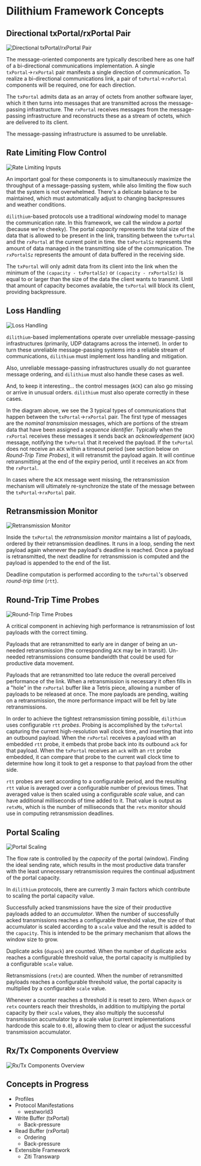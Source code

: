 # Dilithium Framework Concepts

## Directional txPortal/rxPortal Pair

![Directional txPortal/rxPortal Pair](images/directional_rxtx_pair.png)

The message-oriented components are typically described here as one half of a bi-directional communications implementation. A single `txPortal`&rarr;`rxPortal` pair manifests a single direction of communication. To realize a bi-directional communications link, a pair of `txPortal`&rarr;`rxPortal` components will be required, one for each direction.

The `txPortal` admits data as an array of octets from another software layer, which it then turns into messages that are transmitted across the message-passing infrastructure. The `rxPortal` receives messages from the message-passing infrastructure and reconstructs these as a stream of octets, which are delivered to its client.

The message-passing infrastructure is assumed to be unreliable.

## Rate Limiting Flow Control

![Rate Limiting Inputs](images/rate_limiting_inputs.png)

An important goal for these components is to simultaneously maximize the throughput of a message-passing system, while also limiting the flow such that the system is not overwhelmed. There's a delicate balance to be maintained, which must automatically adjust to changing backpressures and weather conditions.

`dilithium`-based protocols use a traditional _windowing_ model to manage the communication rate. In this framework, we call the window a _portal_ (because we're cheeky). The portal _capacity_ represents the total size of the data that is allowed to be present in the link, transiting between the `txPortal` and the `rxPortal` at the current point in time. the `txPortalSz` represents the amount of data managed in the transmitting side of the communication. The `rxPortalSz` represents the amount of data buffered in the receiving side.

The `txPortal` will only admit data from its client into the link when the minimum of the `(capacity - txPortalSz)` or `(capacity - rxPortalSz)` is equal to or larger than the size of the data the client wants to transmit. Until that amount of capacity becomes available, the `txPortal` will block its client, providing backpressure. 

## Loss Handling

![Loss Handling](images/loss_handling.png)

`dilithium`-based implementations operate over unreliable message-passing infrastructures (primarily, UDP datagrams across the internet). In order to turn these unreliable message-passing systems into a reliable stream of communications, `dilithium` must implement loss handling and mitigation.

Also, unreliable message-passing infrastructures usually do not guarantee message ordering, and `dilithium` must also handle these cases as well.

And, to keep it interesting... the control messages (`ACK`) can also go missing or arrive in unusual orders. `dilithium` must also operate correctly in these cases.

In the diagram above, we see the 3 typical types of communications that happen between the `txPortal`&rarr;`rxPortal` pair. The first type of messages are the _nominal transmission_ messages, which are portions of the stream data that have been assigned a _sequence identifier_. Typically when the `rxPortal` receives these messages it sends back an _acknowledgement_ (`ACK`) message, notifying the `txPortal` that it received the payload. If the `txPortal` does not receive an `ACK` within a timeout period (see section below on _Round-Trip Time Probes_), it will retransmit the payload again. It will continue retransmitting at the end of the expiry period, until it receives an `ACK` from the `rxPortal`.

In cases where the `ACK` message went missing, the retransmission mechanism will ultimately re-synchronize the state of the message between the `txPortal`&rarr;`rxPortal` pair.

## Retransmission Monitor

![Retransmission Monitor](images/retx_monitor.png)

Inside the `txPortal` the _retransmission monitor_ maintains a list of payloads, ordered by their retransmission deadlines. It runs in a loop, sending the next payload again whenever the payload's deadline is reached. Once a payload is retransmitted, the next deadline for retransmission is computed and the payload is appended to the end of the list.

Deadline computation is performed according to the `txPortal`'s observed _round-trip time_ (`rtt`).

## Round-Trip Time Probes

![Round-Trip Time Probes](images/rtt_probes.png)

A critical component in achieving high performance is retransmission of lost payloads with the correct timing. 

Payloads that are retransmitted to early are in danger of being an un-needed retransmission (the corresponding `ACK` may be in transit). Un-needed retransmissions consume bandwidth that could be used for productive data movement. 

Payloads that are retransmitted too late reduce the overall perceived performance of the link. When a retransmission is necessary it often fills in a "hole" in the `rxPortal` buffer like a Tetris piece, allowing a number of payloads to be released at once. The more payloads are pending, waiting on a retransmission, the more performance impact will be felt by late retransmissions.

In order to achieve the tightest retransmission timing possible, `dilithium` uses configurable `rtt` _probes_. Probing is accomplished by the `txPortal` capturing the current high-resolution wall clock time, and inserting that into an outbound payload. When the `rxPortal` receives a payload with an embedded `rtt` probe, it embeds that probe back into its outbound `ack` for that payload. When the `txPortal` receives an `ack` with an `rtt` probe embedded, it can compare that probe to the current wall clock time to determine how long it took to get a response to that payload from the other side.

`rtt` probes are sent according to a configurable period, and the resulting `rtt` value is averaged over a configurable number of previous times. That averaged value is then scaled using a configurable _scale_ value, and can have additional milliseconds of time added to it. That value is output as `retxMs`, which is the number of milliseconds that the `retx` monitor should use in computing retransmission deadlines.

## Portal Scaling

![Portal Scaling](images/portal_scaling.png)

The flow rate is controlled by the _capacity_ of the portal (window). Finding the ideal sending rate, which results in the most productive data transfer with the least unnecessary retransmission requires the continual adjustment of the portal capacity.

In `dilithium` protocols, there are currently 3 main factors which contribute to scaling the portal capacity value.

Successfully acked transmissions have the size of their productive payloads added to an _accumulator_. When the number of successfully acked transmissions reaches a configurable threshold value, the size of that accumulator is scaled according to a `scale` value and the result is added to the `capacity`. This is intended to be the primary mechanism that allows the window size to grow.

Duplicate acks (`dupack`) are counted. When the number of duplicate acks reaches a configurable threshold value, the portal capacity is multiplied by a configurable `scale` value.

Retransmissions (`retx`) are counted. When the number of retransmitted payloads reaches a configurable threshold value, the portal capacity is multiplied by a configurable `scale` value.

Whenever a counter reaches a threshold it is reset to zero. When `dupack` or `retx` counters reach their thresholds, in addition to multiplying the portal capacity by their `scale` values, they also multiply the successful transmission accumulator by a scale value (current implementations hardcode this scale to `0.0`), allowing them to clear or adjust the successful transmission accumulator.

## Rx/Tx Components Overview

![Rx/Tx Components Overview](images/rxtx_components.png)

## Concepts in Progress

* Profiles
* Protocol Manifestations
	+ westworld3
* Write Buffer (txPortal)
	+ Back-pressure
* Read Buffer (rxPortal)
	+ Ordering
	+ Back-pressure
* Extensible Framework
	+ Ziti Transwarp
